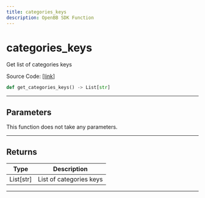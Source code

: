 ```yaml
---
title: categories_keys
description: OpenBB SDK Function
---
```


# categories_keys

Get list of categories keys

Source Code: [[link](https://github.com/OpenBB-finance/OpenBBTerminal/tree/main/openbb_terminal/cryptocurrency/discovery/pycoingecko_model.py#L115)]

```python
def get_categories_keys() -> List[str]
```

---

## Parameters

This function does not take any parameters.

---

## Returns

| Type | Description |
| ---- | ----------- |
| List[str] | List of categories keys |
---

